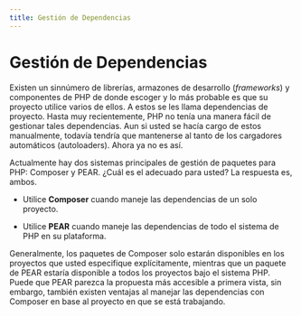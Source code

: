 ```yaml
---
title: Gestión de Dependencias
---
```


# Gestión de Dependencias

Existen un sinnúmero de librerías, armazones de desarrollo (*frameworks*) y componentes de PHP de donde escoger y lo más probable es que su proyecto utilice varios de ellos. A estos se les llama dependencias de proyecto. Hasta muy recientemente, PHP no tenía una manera fácil de gestionar tales dependencias. Aun si usted se hacía cargo de estos manualmente, todavía tendría que mantenerse al tanto de los cargadores automáticos (autoloaders). Ahora ya no es así.

Actualmente hay dos sistemas principales de gestión de paquetes para PHP: Composer y PEAR. ¿Cuál es el adecuado para usted? La respuesta es, ambos.

* Utilice **Composer** cuando maneje las dependencias de un solo proyecto.

* Utilice **PEAR** cuando maneje las dependencias de todo el sistema de PHP en su plataforma.

Generalmente, los paquetes de Composer solo estarán disponibles en los proyectos que usted especifique explícitamente, mientras que un paquete de PEAR estaría disponible a todos los proyectos bajo el sistema PHP. Puede que PEAR parezca la propuesta más accesible a primera vista, sin embargo, también existen ventajas al manejar las dependencias con Composer en base al proyecto en que se está trabajando.
